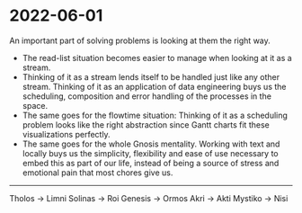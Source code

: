 # 2022-06-01

An important part of solving problems is looking at them the right way.

* The read-list situation becomes easier to manage when looking at it as a stream.
* Thinking of it as a stream lends itself to be handled just like any other stream.
    Thinking of it as an application of data engineering buys us the scheduling, composition and error handling of the processes in the space.
* The same goes for the flowtime situation: Thinking of it as a scheduling problem looks like the right abstraction since Gantt charts fit these visualizations perfectly.
* The same goes for the whole Gnosis mentality. Working with text and locally buys us the simplicity, flexibility and ease of use necessary to embed this as part of our life, instead of being a source of stress and emotional pain that most chores give us.



____


Tholos -> Limni
Solinas -> Roi
Genesis -> Ormos
Akri -> Akti
Mystiko -> Nisi

